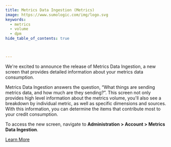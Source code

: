 ```yaml
---
title: Metrics Data Ingestion (Metrics)
image: https://www.sumologic.com/img/logo.svg
keywords:
  - metrics
  - volume
  - dpm
hide_table_of_contents: true



---
```


We're excited to announce the release of Metrics Data Ingestion, a new screen that provides detailed information about your metrics data consumption.

Metrics Data Ingestion answers the question, “What things are sending metrics data, and how much are they sending?”. This screen not only provides high level information about the metrics volume, you'll also see a breakdown by individual metric, as well as specific dimensions and sources. With this information, you can determine the items that contribute most to your credit consumption.

To access the new screen, navigate to **Administration > Account > Metrics Data Ingestion**.

[Learn More](/docs/metrics/metrics-dpm)
